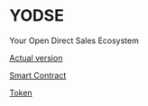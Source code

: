# YODSE
Your Open Direct Sales Ecosystem

[Actual version](https://github.com/PillarDevelopment/YODSE/blob/master/Ver_3.0._YODSE.sol)

[Smart Contract](https://rinkeby.etherscan.io/address/0x461ec29886cb5018c1e92f3c4f7f4b11c527806a)

[Token](https://rinkeby.etherscan.io/token/0x461ec29886cb5018c1e92f3c4f7f4b11c527806a#balances)
